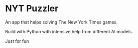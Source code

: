 # NYT Puzzler

An app that helps solving The New York Times games.

Build with Python with intensive help from different AI models.

Just for fun
